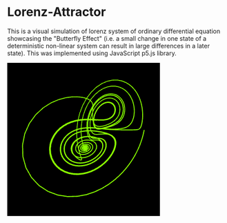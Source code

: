 # Lorenz-Attractor

This is a visual simulation of lorenz system of ordinary differential equation showcasing the "Butterfly Effect" (i.e. a small change in one state of a deterministic non-linear system can result in large differences in a later state). This was implemented using JavaScript p5.js library.

![Screenshot](https://github.com/rhitwiksaha/Lorenz-Attractor/blob/master/screenshot.png?raw=true)
